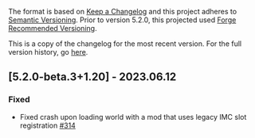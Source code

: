 The format is based on [Keep a Changelog](http://keepachangelog.com/en/1.0.0/) and this project adheres to [Semantic Versioning](http://semver.org/spec/v2.0.0.html).
Prior to version 5.2.0, this projected used [Forge Recommended Versioning](https://mcforge.readthedocs.io/en/latest/conventions/versioning/).

This is a copy of the changelog for the most recent version. For the full version history, go [here](https://github.com/TheIllusiveC4/Curios/blob/1.19.4/docs/CHANGELOG.md).

## [5.2.0-beta.3+1.20] - 2023.06.12
### Fixed
- Fixed crash upon loading world with a mod that uses legacy IMC slot registration [#314](https://github.com/TheIllusiveC4/Curios/issues/314)
